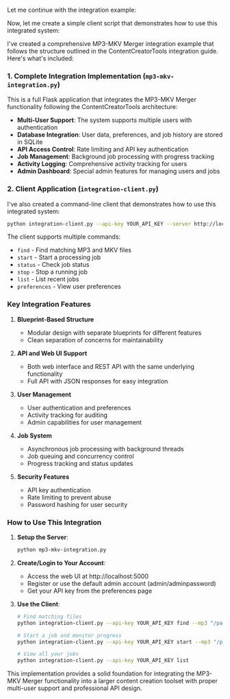 Let me continue with the integration example:

Now, let me create a simple client script that demonstrates how to use this integrated system:



I've created a comprehensive MP3-MKV Merger integration example that follows the structure outlined in the ContentCreatorTools integration guide. Here's what's included:

### 1. Complete Integration Implementation (`mp3-mkv-integration.py`)

This is a full Flask application that integrates the MP3-MKV Merger functionality following the ContentCreatorTools architecture:

- **Multi-User Support**: The system supports multiple users with authentication
- **Database Integration**: User data, preferences, and job history are stored in SQLite
- **API Access Control**: Rate limiting and API key authentication
- **Job Management**: Background job processing with progress tracking
- **Activity Logging**: Comprehensive activity tracking for users
- **Admin Dashboard**: Special admin features for managing users and jobs

### 2. Client Application (`integration-client.py`)

I've also created a command-line client that demonstrates how to use this integrated system:

```bash
python integration-client.py --api-key YOUR_API_KEY --server http://localhost:5000 find --mp3 "/path/to/mp3" --mkv "/path/to/mkv"
```

The client supports multiple commands:
- `find` - Find matching MP3 and MKV files
- `start` - Start a processing job
- `status` - Check job status
- `stop` - Stop a running job
- `list` - List recent jobs
- `preferences` - View user preferences

### Key Integration Features

1. **Blueprint-Based Structure**
   - Modular design with separate blueprints for different features
   - Clean separation of concerns for maintainability

2. **API and Web UI Support**
   - Both web interface and REST API with the same underlying functionality
   - Full API with JSON responses for easy integration

3. **User Management**
   - User authentication and preferences
   - Activity tracking for auditing
   - Admin capabilities for user management

4. **Job System**
   - Asynchronous job processing with background threads
   - Job queuing and concurrency control
   - Progress tracking and status updates

5. **Security Features**
   - API key authentication
   - Rate limiting to prevent abuse
   - Password hashing for user security

### How to Use This Integration

1. **Setup the Server**:
   ```bash
   python mp3-mkv-integration.py
   ```

2. **Create/Login to Your Account**:
   - Access the web UI at http://localhost:5000
   - Register or use the default admin account (admin/adminpassword)
   - Get your API key from the preferences page

3. **Use the Client**:
   ```bash
   # Find matching files
   python integration-client.py --api-key YOUR_API_KEY find --mp3 "/path/to/mp3" --mkv "/path/to/mkv"
   
   # Start a job and monitor progress
   python integration-client.py --api-key YOUR_API_KEY start --mp3 "/path/to/mp3" --mkv "/path/to/mkv" --out "/path/to/output" --monitor
   
   # View all your jobs
   python integration-client.py --api-key YOUR_API_KEY list
   ```

This implementation provides a solid foundation for integrating the MP3-MKV Merger functionality into a larger content creation toolset with proper multi-user support and professional API design.